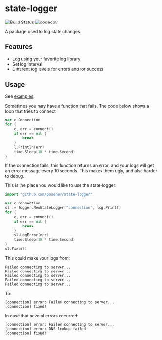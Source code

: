 # state-logger

[![Build Status](https://travis-ci.org/posener/state-logger.svg?branch=master)](https://travis-ci.org/posener/state-logger)
[![codecov](https://codecov.io/gh/posener/state-logger/branch/master/graph/badge.svg)](https://codecov.io/gh/posener/state-logger)

A package used to log state changes.

## Features

* Log using your favorite log library
* Set log interval
* Different log levels for errors and for success

## Usage

See [examples](./example_test.go).

Sometimes you may have a function that fails.
The code below shows a loop that tries to connect

```go
var c Connection
for {
    c, err = connect()
    if err == nil {
        break
    }
    l.Println(err)
    time.Sleep(10 * time.Second)
}
```

If the connection fails, this function returns an error, and
your logs will get an error message every 10 seconds.
This makes them ugly, and also harder to debug.

This is the place you would like to use the state-logger:

```go
import "github.com/posener/state-logger"

var c Connection
sl := logger.NewStateLogger("connection", log.Printf)
for {
    c, err = connect()
    if err == nil {
        break
    }
    sl.LogError(err)
    time.Sleep(10 * time.Second)
}
sl.Fixed()
```

This could make your logs from:

```
Failed connecting to server...
Failed connecting to server...
Failed connecting to server...
Failed connecting to server...
Failed connecting to server...
```

To:
```
[connection] error: Failed connecting to server... 
[connection] fixed!
```

In case that several errors occurred:
```
[connection] error: Failed connecting to server... 
[connection] error: DNS lookup failed
[connection] fixed!
```
